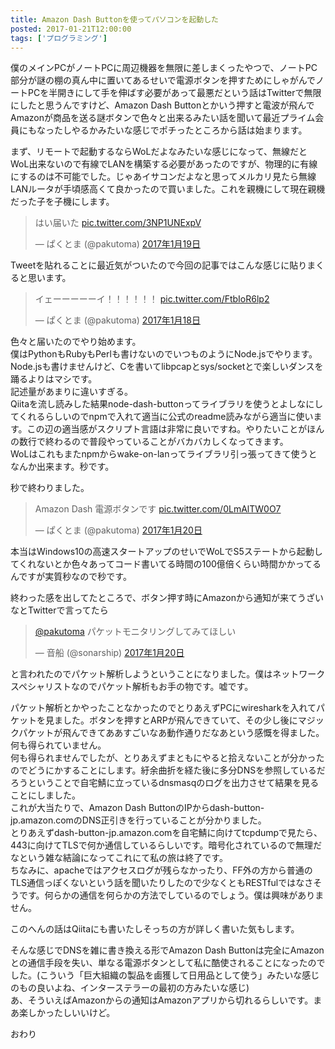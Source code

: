 ```yaml
---
title: Amazon Dash Buttonを使ってパソコンを起動した
posted: 2017-01-21T12:00:00
tags: ['プログラミング']
---
```


僕のメインPCがノートPCに周辺機器を無限に差しまくったやつで、ノートPC部分が謎の棚の真ん中に置いてあるせいで電源ボタンを押すためにしゃがんでノートPCを半開きにして手を伸ばす必要があって最悪だという話はTwitterで無限にしたと思うんですけど、Amazon
Dash
Buttonとかいう押すと電波が飛んでAmazonが商品を送る謎ボタンで色々と出来るみたい話を聞いて最近プライム会員にもなったしやるかみたいな感じでポチったところから話は始まります。  
  
まず、リモートで起動するならWoLだよなみたいな感じになって、無線だとWoL出来ないので有線でLANを構築する必要があったのですが、物理的に有線にするのは不可能でした。じゃあイサコンだよなと思ってメルカリ見たら無線LANルータが手頃感高くて良かったので買いました。これを親機にして現在親機だった子を子機にします。  

> はい届いた [pic.twitter.com/3NP1UNExpV](https://t.co/3NP1UNExpV)
>
> — ぱくとま (@pakutoma)
> [2017年1月19日](https://twitter.com/pakutoma/status/822029698716745728)

  

  
Tweetを貼れることに最近気がついたので今回の記事ではこんな感じに貼りまくると思います。  
  

> イェーーーーーイ！！！！！！
> [pic.twitter.com/FtbIoR6lp2](https://t.co/FtbIoR6lp2)
>
> — ぱくとま (@pakutoma)
> [2017年1月18日](https://twitter.com/pakutoma/status/821665511171833856)

  

  
  
色々と届いたのでやり始めます。  
僕はPythonもRubyもPerlも書けないのでいつものようにNode.jsでやります。  
Node.jsも書けませんけど、Cを書いてlibpcapとsys/socketとで楽しいダンスを踊るよりはマシです。  
記述量があまりに違いすぎる。  
Qiitaを流し読みした結果node-dash-buttonってライブラリを使うとよしなにしてくれるらしいのでnpmで入れて適当に公式のreadme読みながら適当に使います。この辺の適当感がスクリプト言語は非常に良いですね。やりたいことがほんの数行で終わるので普段やっていることがバカバカしくなってきます。  
WoLはこれもまたnpmからwake-on-lanってライブラリ引っ張ってきて使うとなんか出来ます。秒です。  
  
秒で終わりました。  

> Amazon Dash 電源ボタンです
> [pic.twitter.com/0LmAlTW0O7](https://t.co/0LmAlTW0O7)
>
> — ぱくとま (@pakutoma)
> [2017年1月20日](https://twitter.com/pakutoma/status/822402096662097921)

  

  
本当はWindows10の高速スタートアップのせいでWoLでS5ステートから起動してくれないとか色々あってコード書いてる時間の100億倍くらい時間かかってるんですが実質秒なので秒です。  
  
終わった感を出してたところで、ボタン押す時にAmazonから通知が来てうざいなとTwitterで言ってたら  

> [@pakutoma](https://twitter.com/pakutoma)
> パケットモニタリングしてみてほしい
>
> — 音船 (@sonarship)
> [2017年1月20日](https://twitter.com/sonarship/status/822407992221921280)

  

  
と言われたのでパケット解析しようということになりました。僕はネットワークスペシャリストなのでパケット解析もお手の物です。嘘です。  
  
パケット解析とかやったことなかったのでとりあえずPCにwiresharkを入れてパケットを見ました。ボタンを押すとARPが飛んできていて、その少し後にマジックパケットが飛んできてああすごいなあ動作通りだなあという感慨を得ました。何も得られていません。  
何も得られませんでしたが、とりあえずまともにやると拾えないことが分かったのでどうにかすることにします。紆余曲折を経た後に多分DNSを参照しているだろうということで自宅鯖に立っているdnsmasqのログを出力させて結果を見ることにしました。  
これが大当たりで、Amazon Dash
ButtonのIPからdash-button-jp.amazon.comのDNS正引きを行っていることが分かりました。  
とりあえずdash-button-jp.amazon.comを自宅鯖に向けてtcpdumpで見たら、443に向けてTLSで何か通信しているらしいです。暗号化されているので無理だなという雑な結論になってこれにて私の旅は終了です。  
ちなみに、apacheではアクセスログが残らなかったり、FF外の方から普通のTLS通信っぽくないという話を聞いたりしたので少なくともRESTfulではなさそうです。何らかの通信を何らかの方法でしているのでしょう。僕は興味がありません。  
  
このへんの話はQiitaにも書いたしそっちの方が詳しく書いた気もします。  
  
そんな感じでDNSを雑に書き換える形でAmazon Dash
Buttonは完全にAmazonとの通信手段を失い、単なる電源ボタンとして私に酷使されることになったのでした。(こういう「巨大組織の製品を鹵獲して日用品として使う」みたいな感じのもの良いよね、インターステラーの最初の方みたいな感じ)  
あ、そういえばAmazonからの通知はAmazonアプリから切れるらしいです。まあ楽しかったしいいけど。  
  
おわり

